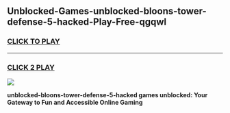 
## Unblocked-Games-unblocked-bloons-tower-defense-5-hacked-Play-Free-qgqwl
<h3>
<a href="https://premium76.site?title=unblocked-bloons-tower-defense-5-hacked&ref=20M">CLICK TO PLAY</a></h3>
<hr>

<h3>
<a href="https://premium76.site?title=unblocked-bloons-tower-defense-5-hacked&ref=20M">CLICK 2 PLAY</a>
  
</h3>

<a href="https://premium76.site?title=unblocked-bloons-tower-defense-5-hacked&ref=19M"><img src="https://clearcache.store/games.png"></a>


**unblocked-bloons-tower-defense-5-hacked games unblocked: Your Gateway to Fun and Accessible Online Gaming**
